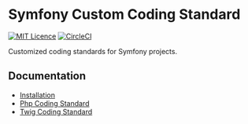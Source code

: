 # Symfony Custom Coding Standard

[![MIT Licence](https://badges.frapsoft.com/os/mit/mit.png?v=103)](https://opensource.org/licenses/mit-license.php)
[![CircleCI](https://circleci.com/gh/VincentLanglet/symfony-custom-coding-standard.svg?style=svg)](https://circleci.com/gh/VincentLanglet/symfony-custom-coding-standard)

Customized coding standards for Symfony projects.

Documentation
-------------
  * [Installation](docs/installation.md)
  * [Php Coding Standard](docs/php.md)
  * [Twig Coding Standard](docs/twig.md)
